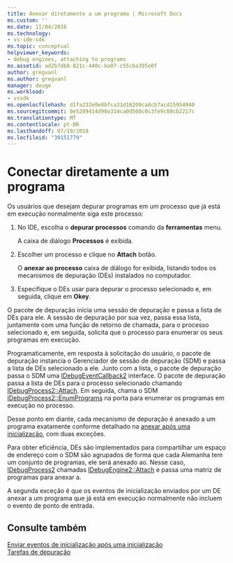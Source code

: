```yaml
---
title: Anexar diretamente a um programa | Microsoft Docs
ms.custom: ''
ms.date: 11/04/2016
ms.technology:
- vs-ide-sdk
ms.topic: conceptual
helpviewer_keywords:
- debug engines, attaching to programs
ms.assetid: ad2b7db8-821c-440c-ba07-c55c6a395e0f
author: gregvanl
ms.author: gregvanl
manager: douge
ms.workload:
- vssdk
ms.openlocfilehash: d1fa232e0e8bfca31d16209ca8cb7acd15954940
ms.sourcegitcommit: 0e5289414d90a314ca0d560c0c3fe9c88cb2217c
ms.translationtype: MT
ms.contentlocale: pt-BR
ms.lasthandoff: 07/19/2018
ms.locfileid: "39151779"
---
```

# <a name="attach-directly-to-a-program"></a>Conectar diretamente a um programa
Os usuários que desejam depurar programas em um processo que já está em execução normalmente siga este processo:  
  
1.  No IDE, escolha o **depurar processos** comando da **ferramentas** menu.  
  
     A caixa de diálogo **Processos** é exibida.  
  
2.  Escolher um processo e clique no **Attach** botão.  
  
     O **anexar ao processo** caixa de diálogo for exibida, listando todos os mecanismos de depuração (DEs) instalados no computador.  
  
3.  Especifique o DEs usar para depurar o processo selecionado e, em seguida, clique em **Okey**.  
  
 O pacote de depuração inicia uma sessão de depuração e passa a lista de DEs para ele. A sessão de depuração por sua vez, passa essa lista, juntamente com uma função de retorno de chamada, para o processo selecionado e, em seguida, solicita que o processo para enumerar os seus programas em execução.  
  
 Programaticamente, em resposta à solicitação do usuário, o pacote de depuração instancia o Gerenciador de sessão de depuração (SDM) e passa a lista de DEs selecionado a ele. Junto com a lista, o pacote de depuração passa o SDM uma [IDebugEventCallback2](../../extensibility/debugger/reference/idebugeventcallback2.md) interface. O pacote de depuração passa a lista de DEs para o processo selecionado chamando [IDebugProcess2::Attach](../../extensibility/debugger/reference/idebugprocess2-attach.md). Em seguida, chama o SDM [IDebugProcess2::EnumPrograms](../../extensibility/debugger/reference/idebugprocess2-enumprograms.md) na porta para enumerar os programas em execução no processo.  
  
 Desse ponto em diante, cada mecanismo de depuração é anexado a um programa exatamente conforme detalhado na [anexar após uma inicialização](../../extensibility/debugger/attaching-after-a-launch.md), com duas exceções.  
  
 Para obter eficiência, DEs são implementados para compartilhar um espaço de endereço com o SDM são agrupados de forma que cada Alemanha tem um conjunto de programas, ele será anexado ao. Nesse caso, [IDebugProcess2](../../extensibility/debugger/reference/idebugprocess2.md) chamadas [IDebugEngine2::Attach](../../extensibility/debugger/reference/idebugengine2-attach.md) e passa uma matriz de programas para anexar a.  
  
 A segunda exceção é que os eventos de inicialização enviados por um DE anexar a um programa que já está em execução normalmente não incluem o evento de ponto de entrada.  
  
## <a name="see-also"></a>Consulte também  
 [Enviar eventos de inicialização após uma inicialização](../../extensibility/debugger/sending-startup-events-after-a-launch.md)   
 [Tarefas de depuração](../../extensibility/debugger/debugging-tasks.md)